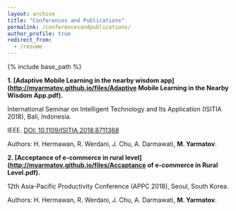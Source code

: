 ```yaml
---
layout: archive
title: "Conferences and Publications"
permalink: /conferencesandpublications/
author_profile: true
redirect_from:
  - /resume
---
```


{% include base_path %}

**1. [Adaptive Mobile Learning in the nearby wisdom app](http://myarmatov.github.io/files/Adaptive Mobile Learning in the Nearby Wisdom App.pdf).**

International Seminar on Intelligent Technology and Its Application (ISITIA 2018), Bali, Indonesia.

IEEE. [DOI: 10.1109/ISITIA.2018.8711368](https://ieeexplore.ieee.org/document/8711368)

Authors: H. Hermawan, R. Werdani, J. Chu, A. Darmawati, **M. Yarmatov**.


**2. [Acceptance of e-commerce in rural level](http://myarmatov.github.io/files/Accaptance of e-commerce in Rural Level.pdf).**

12th Asia-Pacific Productivity Conference (APPC 2018), Seoul, South Korea.

Authors: H. Hermawan, R. Werdani, J. Chu, A. Darmawati, **M. Yarmatov**.  
